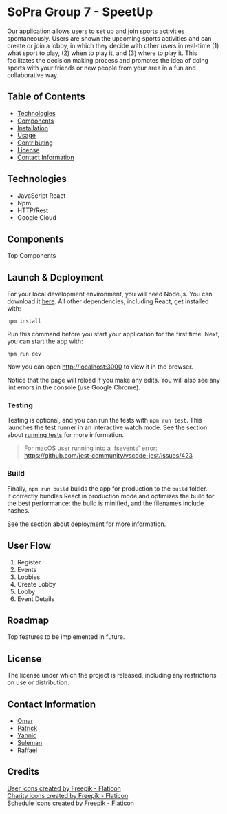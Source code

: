 # SoPra Group 7 - SpeetUp

Our application allows users to set up and join sports activities spontaneously. Users are shown the upcoming sports activities and can create or join a lobby, in which they decide with other users in real-time (1) what sport to play, (2) when to play it, and (3) where to play it. This facilitates the decision making process and promotes the idea of doing sports with your friends or new people from your area in a fun and collaborative way. 

## Table of Contents

- [Technologies](#technologies)
- [Components](#components)
- [Installation](#installation)
- [Usage](#usage)
- [Contributing](#contributing)
- [License](#license)
- [Contact Information](#contact-information)

## Technologies
- JavaScript React
- Npm
- HTTP/Rest
- Google Cloud

## Components
Top Components

## Launch & Deployment

For your local development environment, you will need Node.js. You can download it [here](https://nodejs.org). All other dependencies, including React, get installed with:

```npm install```

Run this command before you start your application for the first time. Next, you can start the app with:

```npm run dev```

Now you can open [http://localhost:3000](http://localhost:3000) to view it in the browser.

Notice that the page will reload if you make any edits. You will also see any lint errors in the console (use Google Chrome).

### Testing
Testing is optional, and you can run the tests with `npm run test`.
This launches the test runner in an interactive watch mode. See the section about [running tests](https://facebook.github.io/create-react-app/docs/running-tests) for more information.

> For macOS user running into a 'fsevents' error: https://github.com/jest-community/vscode-jest/issues/423

### Build
Finally, `npm run build` builds the app for production to the `build` folder.<br>
It correctly bundles React in production mode and optimizes the build for the best performance: the build is minified, and the filenames include hashes.<br>

See the section about [deployment](https://facebook.github.io/create-react-app/docs/deployment) for more information.

## User Flow

1) Register
2) Events
3) Lobbies
4) Create Lobby
5) Lobby
6) Event Details

## Roadmap
Top features to be implemented in future.

## License

The license under which the project is released, including any restrictions on use or distribution.

## Contact Information

- [Omar](https://github.com/oaboha)
- [Patrick](https://github.com/patrick9051)
- [Yannic](https://github.com/cinnayre)
- [Suleman](https://github.com/SuleKhan)
- [Raffael](https://github.com/theraffael)

## Credits

<a href="https://www.flaticon.com/free-icons/user" title="user icons">User icons created by Freepik - Flaticon</a><br>
<a href="https://www.flaticon.com/free-icons/charity" title="charity icons">Charity icons created by Freepik - Flaticon</a><br>
<a href="https://www.flaticon.com/free-icons/schedule" title="schedule icons">Schedule icons created by Freepik - Flaticon</a><br>
